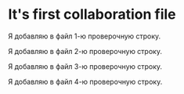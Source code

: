 # It's first collaboration file

Я добавляю в файл 1-ю проверочную строку.

Я добавляю в файл 2-ю проверочную строку.

Я добавляю в файл 3-ю проверочную строку.

Я добавляю в файл 4-ю проверочную строку.